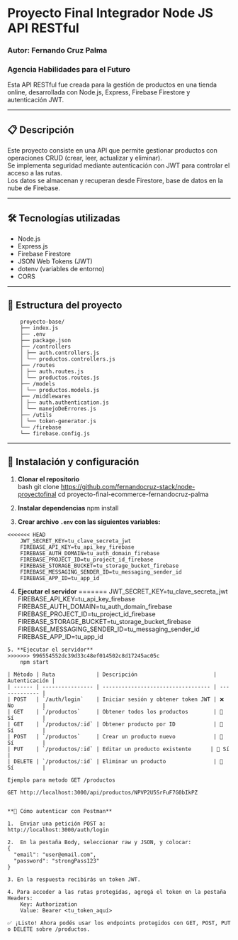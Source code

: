 # Proyecto Final Integrador Node JS API RESTful  
### Autor: Fernando Cruz Palma  
### Agencia Habilidades para el Futuro

Esta API RESTful fue creada para la gestión de productos en una tienda online, desarrollada con Node.js, Express, Firebase Firestore y autenticación JWT.

---

## 📋 Descripción

Este proyecto consiste en una API que permite gestionar productos con operaciones CRUD (crear, leer, actualizar y eliminar).  
Se implementa seguridad mediante autenticación con JWT para controlar el acceso a las rutas.  
Los datos se almacenan y recuperan desde Firestore, base de datos en la nube de Firebase.  

---

## 🛠 Tecnologías utilizadas

- Node.js  
- Express.js  
- Firebase Firestore  
- JSON Web Tokens (JWT)  
- dotenv (variables de entorno)  
- CORS  

---

## 📁 Estructura del proyecto
```
    proyecto-base/
    ├── index.js
    ├── .env
    ├── package.json
    ├── /controllers
    │ ├── auth.controllers.js
    │ └── productos.controllers.js
    ├── /routes
    │ ├── auth.routes.js
    │ └── productos.routes.js
    ├── /models
    │ └── productos.models.js
    ├── /middlewares
    │ ├── auth.authentication.js
    │ └── manejoDeErrores.js
    ├── /utils
    │ └── token-generator.js
    └── /firebase
    └── firebase.config.js
```

---

## 🚀 Instalación y configuración

1. **Clonar el repositorio**  
   bash
   git clone https://github.com/fernandocruz-stack/node-proyectofinal
   cd proyecto-final-ecommerce-fernandocruz-palma

2. **Instalar dependencias**
    npm install

3. **Crear archivo `.env` con las siguientes variables:**
```
<<<<<<< HEAD
    JWT_SECRET_KEY=tu_clave_secreta_jwt
    FIREBASE_API_KEY=tu_api_key_firebase
    FIREBASE_AUTH_DOMAIN=tu_auth_domain_firebase
    FIREBASE_PROJECT_ID=tu_project_id_firebase
    FIREBASE_STORAGE_BUCKET=tu_storage_bucket_firebase
    FIREBASE_MESSAGING_SENDER_ID=tu_messaging_sender_id
    FIREBASE_APP_ID=tu_app_id
```
4. **Ejecutar el servidor** 
=======
JWT_SECRET_KEY=tu_clave_secreta_jwt
FIREBASE_API_KEY=tu_api_key_firebase
FIREBASE_AUTH_DOMAIN=tu_auth_domain_firebase
FIREBASE_PROJECT_ID=tu_project_id_firebase
FIREBASE_STORAGE_BUCKET=tu_storage_bucket_firebase
FIREBASE_MESSAGING_SENDER_ID=tu_messaging_sender_id
FIREBASE_APP_ID=tu_app_id
```
5. **Ejecutar el servidor** 
>>>>>>> 996554552dc39d33c48ef014502c8d17245ac05c
    npm start

| Método | Ruta             | Descripción                        | Autenticación |
| ------ | ---------------- | ---------------------------------- | ------------- |
| POST   | `/auth/login`    | Iniciar sesión y obtener token JWT | ❌ No         |
| GET    | `/productos`     | Obtener todos los productos        | 🔐 Sí         |
| GET    | `/productos/:id` | Obtener producto por ID            | 🔐 Sí         |
| POST   | `/productos`     | Crear un producto nuevo            | 🔐 Sí         |
| PUT    | `/productos/:id` | Editar un producto existente      | 🔐 Sí         |
| DELETE | `/productos/:id` | Eliminar un producto               | 🔐 Sí         |

Ejemplo para metodo GET /productos

GET http://localhost:3000/api/productos/NPVP2U5SrFuF7G0bIkPZ


**🧪 Cómo autenticar con Postman**

1.  Enviar una petición POST a:
http://localhost:3000/auth/login

2.  En la pestaña Body, seleccionar raw y JSON, y colocar:
{
  "email": "user@email.com",
  "password": "strongPass123"
}

3. En la respuesta recibirás un token JWT.

4. Para acceder a las rutas protegidas, agregá el token en la pestaña Headers:
    Key: Authorization
    Value: Bearer <tu_token_aquí>

✅ ¡Listo! Ahora podés usar los endpoints protegidos con GET, POST, PUT o DELETE sobre /productos.
